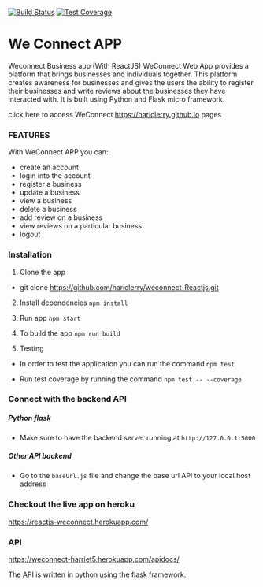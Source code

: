 [![Build Status](https://travis-ci.org/hariclerry/weconnect-Reactjs.svg?branch=master)](https://travis-ci.org/hariclerry/weconnect-Reactjs)
[![Test Coverage](https://api.codeclimate.com/v1/badges/79ef56c6b373e7fdc189/test_coverage)](https://codeclimate.com/github/hariclerry/weconnect-Reactjs/test_coverage)
# We Connect APP

Weconnect Business app (With ReactJS)
WeConnect Web App provides a platform that brings businesses and individuals together. This platform creates awareness for businesses and gives the users the ability to register their businesses and write reviews about the businesses they have interacted with. It is built using Python and Flask micro framework.

click here to access WeConnect https://hariclerry.github.io pages


### FEATURES

With WeConnect APP you can:
* create an account
* login into the account
* register a business
* update a business
* view a business
* delete a business
* add review on a business
* view reviews on a particular business
* logout

### Installation

1. Clone the app

 * git clone https://github.com/hariclerry/weconnect-Reactjs.git

2. Install dependencies
  ```npm install```

3. Run app
 ```npm start```

4. To build the app
 ```npm run build```

5. Testing

* In order to test the application you can run the command
```npm test``` 

* Run test coverage by running the command 
```npm test -- --coverage```

### Connect with the backend API
##### Python flask
  * Make sure to have the backend server running at `http://127.0.0.1:5000`

##### Other API backend
   * Go to the `baseUrl.js` file and change the base url API to your local host address

### Checkout the live app on heroku
https://reactjs-weconnect.herokuapp.com/

### API
https://weconnect-harriet5.herokuapp.com/apidocs/

The API is written in python using the flask framework.